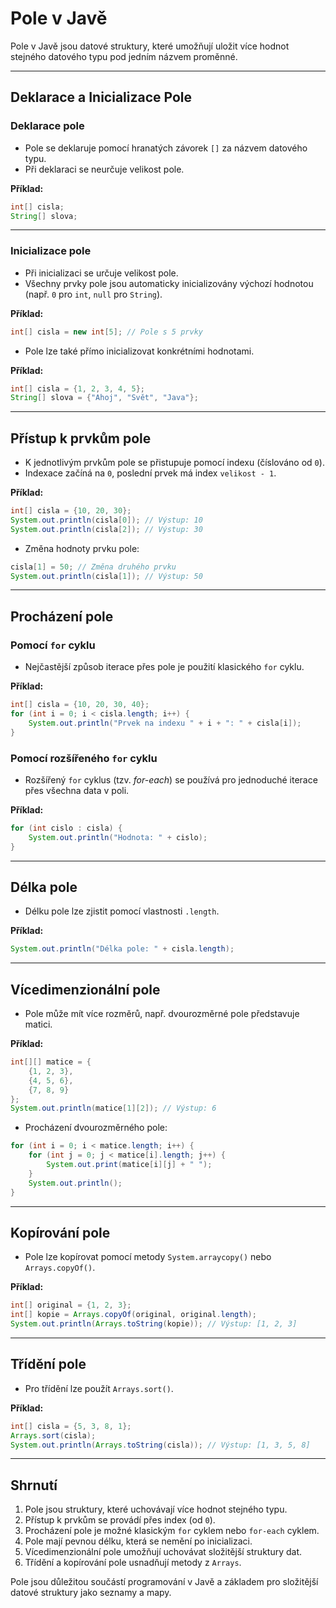 # Pole v Javě

Pole v Javě jsou datové struktury, které umožňují uložit více hodnot stejného datového typu pod jedním názvem proměnné.

---

## Deklarace a Inicializace Pole

### Deklarace pole
- Pole se deklaruje pomocí hranatých závorek `[]` za názvem datového typu.
- Při deklaraci se neurčuje velikost pole.

**Příklad:**
```java
int[] cisla;
String[] slova;
```

---

### Inicializace pole
- Při inicializaci se určuje velikost pole.
- Všechny prvky pole jsou automaticky inicializovány výchozí hodnotou (např. `0` pro `int`, `null` pro `String`).

**Příklad:**
```java
int[] cisla = new int[5]; // Pole s 5 prvky
```

- Pole lze také přímo inicializovat konkrétními hodnotami.

**Příklad:**
```java
int[] cisla = {1, 2, 3, 4, 5};
String[] slova = {"Ahoj", "Svět", "Java"};
```

---

## Přístup k prvkům pole
- K jednotlivým prvkům pole se přistupuje pomocí indexu (číslováno od `0`).
- Indexace začíná na `0`, poslední prvek má index `velikost - 1`.

**Příklad:**
```java
int[] cisla = {10, 20, 30};
System.out.println(cisla[0]); // Výstup: 10
System.out.println(cisla[2]); // Výstup: 30
```

- Změna hodnoty prvku pole:

```java
cisla[1] = 50; // Změna druhého prvku
System.out.println(cisla[1]); // Výstup: 50
```

---

## Procházení pole

### Pomocí `for` cyklu
- Nejčastější způsob iterace přes pole je použití klasického `for` cyklu.

**Příklad:**
```java
int[] cisla = {10, 20, 30, 40};
for (int i = 0; i < cisla.length; i++) {
    System.out.println("Prvek na indexu " + i + ": " + cisla[i]);
}
```

### Pomocí rozšířeného `for` cyklu
- Rozšířený `for` cyklus (tzv. *for-each*) se používá pro jednoduché iterace přes všechna data v poli.

**Příklad:**
```java
for (int cislo : cisla) {
    System.out.println("Hodnota: " + cislo);
}
```

---

## Délka pole
- Délku pole lze zjistit pomocí vlastnosti `.length`.

**Příklad:**
```java
System.out.println("Délka pole: " + cisla.length);
```

---

## Vícedimenzionální pole
- Pole může mít více rozměrů, např. dvourozměrné pole představuje matici.

**Příklad:**
```java
int[][] matice = {
    {1, 2, 3},
    {4, 5, 6},
    {7, 8, 9}
};
System.out.println(matice[1][2]); // Výstup: 6
```

- Procházení dvourozměrného pole:

```java
for (int i = 0; i < matice.length; i++) {
    for (int j = 0; j < matice[i].length; j++) {
        System.out.print(matice[i][j] + " ");
    }
    System.out.println();
}
```

---

## Kopírování pole
- Pole lze kopírovat pomocí metody `System.arraycopy()` nebo `Arrays.copyOf()`.

**Příklad:**
```java
int[] original = {1, 2, 3};
int[] kopie = Arrays.copyOf(original, original.length);
System.out.println(Arrays.toString(kopie)); // Výstup: [1, 2, 3]
```

---

## Třídění pole
- Pro třídění lze použít `Arrays.sort()`.

**Příklad:**
```java
int[] cisla = {5, 3, 8, 1};
Arrays.sort(cisla);
System.out.println(Arrays.toString(cisla)); // Výstup: [1, 3, 5, 8]
```

---

## Shrnutí
1. Pole jsou struktury, které uchovávají více hodnot stejného typu.
2. Přístup k prvkům se provádí přes index (od `0`).
3. Procházení pole je možné klasickým `for` cyklem nebo `for-each` cyklem.
4. Pole mají pevnou délku, která se nemění po inicializaci.
5. Vícedimenzionální pole umožňují uchovávat složitější struktury dat.
6. Třídění a kopírování pole usnadňují metody z `Arrays`.

Pole jsou důležitou součástí programování v Javě a základem pro složitější datové struktury jako seznamy a mapy.

